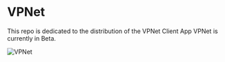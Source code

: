 # VPNet
 This repo is dedicated to the distribution of the VPNet Client App
 VPNet is currently in Beta.

 ![VPNet](https://github.com/arshvimal/VPNet/assets/69149458/064c2bf2-50ef-4f8b-b4a7-c4bd170621c2)
